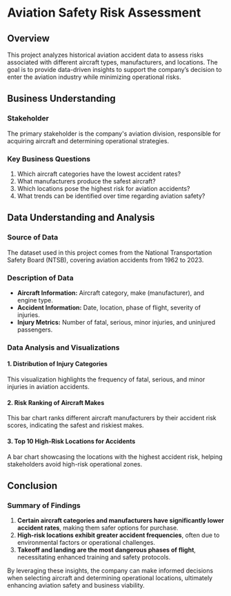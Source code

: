 # **Aviation Safety Risk Assessment**

## **Overview**
This project analyzes historical aviation accident data to assess risks associated with different aircraft types, manufacturers, and locations. The goal is to provide data-driven insights to support the company’s decision to enter the aviation industry while minimizing operational risks.

## **Business Understanding**
### **Stakeholder**
The primary stakeholder is the company's aviation division, responsible for acquiring aircraft and determining operational strategies.

### **Key Business Questions**
1. Which aircraft categories have the lowest accident rates?
2. What manufacturers produce the safest aircraft?
3. Which locations pose the highest risk for aviation accidents?
4. What trends can be identified over time regarding aviation safety?

## **Data Understanding and Analysis**
### **Source of Data**
The dataset used in this project comes from the National Transportation Safety Board (NTSB), covering aviation accidents from 1962 to 2023.

### **Description of Data**
- **Aircraft Information:** Aircraft category, make (manufacturer), and engine type.
- **Accident Information:** Date, location, phase of flight, severity of injuries.
- **Injury Metrics:** Number of fatal, serious, minor injuries, and uninjured passengers.

### **Data Analysis and Visualizations**
#### **1. Distribution of Injury Categories**
This visualization highlights the frequency of fatal, serious, and minor injuries in aviation accidents.

#### **2. Risk Ranking of Aircraft Makes**
This bar chart ranks different aircraft manufacturers by their accident risk scores, indicating the safest and riskiest makes.

#### **3. Top 10 High-Risk Locations for Accidents**
A bar chart showcasing the locations with the highest accident risk, helping stakeholders avoid high-risk operational zones.

## **Conclusion**
### **Summary of Findings**
1. **Certain aircraft categories and manufacturers have significantly lower accident rates**, making them safer options for purchase.
2. **High-risk locations exhibit greater accident frequencies**, often due to environmental factors or operational challenges.
3. **Takeoff and landing are the most dangerous phases of flight**, necessitating enhanced training and safety protocols.

By leveraging these insights, the company can make informed decisions when selecting aircraft and determining operational locations, ultimately enhancing aviation safety and business viability.
